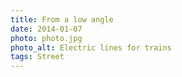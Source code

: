 ```yaml
---
title: From a low angle
date: 2014-01-07
photo: photo.jpg
photo_alt: Electric lines for trains
tags: Street
---
```


